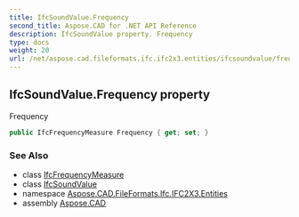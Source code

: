 ```yaml
---
title: IfcSoundValue.Frequency
second_title: Aspose.CAD for .NET API Reference
description: IfcSoundValue property. Frequency
type: docs
weight: 20
url: /net/aspose.cad.fileformats.ifc.ifc2x3.entities/ifcsoundvalue/frequency/
---
```

## IfcSoundValue.Frequency property

Frequency

```csharp
public IfcFrequencyMeasure Frequency { get; set; }
```

### See Also

* class [IfcFrequencyMeasure](../../../aspose.cad.fileformats.ifc.ifc2x3.types/ifcfrequencymeasure/)
* class [IfcSoundValue](../)
* namespace [Aspose.CAD.FileFormats.Ifc.IFC2X3.Entities](../../ifcsoundvalue/)
* assembly [Aspose.CAD](../../../)


